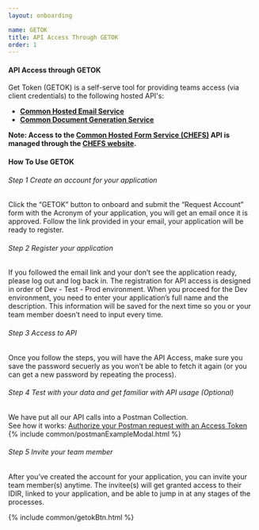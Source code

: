 ```yaml
---
layout: onboarding

name: GETOK
title: API Access Through GETOK
order: 1
---
```

#### API Access through GETOK

<p class="mb-3">Get Token (GETOK) is a self-serve tool for providing teams access (via client credentials) to the following hosted API's:</p>

- **<a href="/common-service-showcase/services/ches.html">Common Hosted Email Service</a>**
- **<a href="/common-service-showcase/services/cdogs.html">Common Document Generation Service</a>**

<strong>Note: Access to the <a href="/common-service-showcase/services/chefs.html">Common Hosted Form Service (CHEFS)</a> API is managed through the <a href="https://submit.digital.gov.bc.ca/app" target="_blank">CHEFS website</a>.</strong>

#### How To Use GETOK

###### Step 1 Create an account for your application
Click the “GETOK” button to onboard and submit the “Request Account” form with the Acronym of your application, you will get an email once it is approved. Follow the link provided in your email, your application will be ready to register.

###### Step 2 Register your application
If you followed the email link and your don’t see the application ready, please log out and log back in. The registration for API access is designed in order of Dev - Test - Prod environment. When you proceed for the Dev environment, you need to enter your application’s full name and the description. This information will be saved for the next time so you or your team member doesn’t need to input every time.

###### Step 3 Access to API
Once you follow the steps, you will have the API Access, make sure you save the password secuerly as you won’t be able to fetch it again (or you can get a new password by repeating the process).

###### Step 4 Test with your data and get familiar with API usage (Optional)
We have put all our API calls into a Postman Collection. <br />
See how it works: <a href="" data-toggle="modal" data-target="#exampleModal">Authorize your Postman request with an Access Token</a>
{% include common/postmanExampleModal.html %}

###### Step 5 Invite your team member
After you’ve created the account for your application, you can invite your team member(s) anytime. The invitee(s) will get granted access to their IDIR, linked to your application, and be able to jump in at any stages of the processes.

{% include common/getokBtn.html %}
